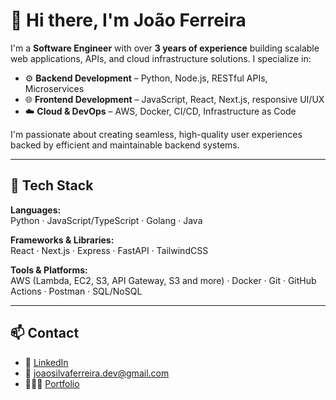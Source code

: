 # 👋 Hi there, I'm João Ferreira

I'm a **Software Engineer** with over **3 years of experience** building scalable web applications, APIs, and cloud infrastructure solutions. I specialize in:

- ⚙️ **Backend Development** – Python, Node.js, RESTful APIs, Microservices
- 🌐 **Frontend Development** – JavaScript, React, Next.js, responsive UI/UX
- ☁️ **Cloud & DevOps** – AWS, Docker, CI/CD, Infrastructure as Code

I'm passionate about creating seamless, high-quality user experiences backed by efficient and maintainable backend systems.

---

## 🚀 Tech Stack

**Languages:**  
Python · JavaScript/TypeScript · Golang · Java

**Frameworks & Libraries:**  
React · Next.js · Express · FastAPI · TailwindCSS

**Tools & Platforms:**  
AWS (Lambda, EC2, S3, API Gateway, S3 and more) · Docker · Git · GitHub Actions · Postman · SQL/NoSQL

---

## 📫 Contact

- 💼 [LinkedIn](https://www.linkedin.com/in/joaoferreira-dev)  
- 📧 joaosilvaferreira.dev@gmail.com 
- 🧑🏽‍💻 [Portfolio](https://www.joaoferreira.tech) 
